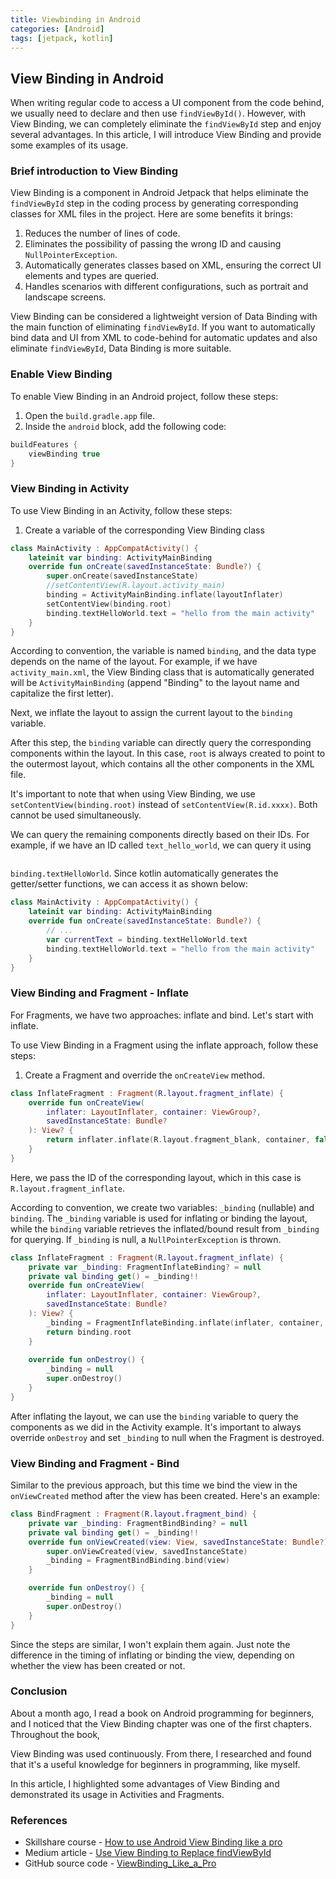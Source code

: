 ```yaml
---
title: Viewbinding in Android
categories: [Android]
tags: [jetpack, kotlin]
---
```


<h2>View Binding in Android</h2>

<p>When writing regular code to access a UI component from the code behind, we usually need to declare and then use <code>findViewById()</code>. However, with View Binding, we can completely eliminate the <code>findViewById</code> step and enjoy several advantages. In this article, I will introduce View Binding and provide some examples of its usage.</p>

<h3>Brief introduction to View Binding</h3>

<p>View Binding is a component in Android Jetpack that helps eliminate the <code>findViewById</code> step in the coding process by generating corresponding classes for XML files in the project. Here are some benefits it brings:</p>

<ol>
<li>Reduces the number of lines of code.</li>
<li>Eliminates the possibility of passing the wrong ID and causing <code>NullPointerException</code>.</li>
<li>Automatically generates classes based on XML, ensuring the correct UI elements and types are queried.</li>
<li>Handles scenarios with different configurations, such as portrait and landscape screens.</li>
</ol>

<p>View Binding can be considered a lightweight version of Data Binding with the main function of eliminating <code>findViewById</code>. If you want to automatically bind data and UI from XML to code-behind for automatic updates and also eliminate <code>findViewById</code>, Data Binding is more suitable.</p>

<h3>Enable View Binding</h3>

<p>To enable View Binding in an Android project, follow these steps:</p>

<ol>
<li>Open the <code>build.gradle.app</code> file.</li>
<li>Inside the <code>android</code> block, add the following code:</li>
</ol>

```kotlin
buildFeatures {
    viewBinding true
}
```
<h3>View Binding in Activity</h3>

<p>To use View Binding in an Activity, follow these steps:</p>

<ol>
<li>Create a variable of the corresponding View Binding class</li>
</ol>

```kotlin
class MainActivity : AppCompatActivity() {
    lateinit var binding: ActivityMainBinding
    override fun onCreate(savedInstanceState: Bundle?) {
        super.onCreate(savedInstanceState)
        //setContentView(R.layout.activity_main)
        binding = ActivityMainBinding.inflate(layoutInflater)
        setContentView(binding.root)
        binding.textHelloWorld.text = "hello from the main activity"
    }
}
```
<p>According to convention, the variable is named <code>binding</code>, and the data type depends on the name of the layout. For example, if we have <code>activity_main.xml</code>, the View Binding class that is automatically generated will be <code>ActivityMainBinding</code> (append "Binding" to the layout name and capitalize the first letter).</p>

<p>Next, we inflate the layout to assign the current layout to the <code>binding</code> variable.</p>

<p>After this step, the <code>binding</code> variable can directly query the corresponding components within the layout. In this case, <code>root</code> is always created to point to the outermost layout, which contains all the other components in the XML file.</p>

<p>It's important to note that when using View Binding, we use <code>setContentView(binding.root)</code> instead of <code>setContentView(R.id.xxxx)</code>. Both cannot be used simultaneously.</p>

<p>We can query the remaining components directly based on their IDs. For example, if we have an ID called <code>text_hello_world</code>, we can query it using <code>

binding.textHelloWorld</code>. Since kotlin automatically generates the getter/setter functions, we can access it as shown below:</p>

```kotlin
class MainActivity : AppCompatActivity() {
    lateinit var binding: ActivityMainBinding
    override fun onCreate(savedInstanceState: Bundle?) {
        // ...
        var currentText = binding.textHelloWorld.text
        binding.textHelloWorld.text = "hello from the main activity"
    }
}
```
<h3>View Binding and Fragment - Inflate</h3>

<p>For Fragments, we have two approaches: inflate and bind. Let's start with inflate.</p>

<p>To use View Binding in a Fragment using the inflate approach, follow these steps:</p>

<ol>
<li>Create a Fragment and override the <code>onCreateView</code> method.</li>
</ol>

```kotlin
class InflateFragment : Fragment(R.layout.fragment_inflate) {
    override fun onCreateView(
        inflater: LayoutInflater, container: ViewGroup?,
        savedInstanceState: Bundle?
    ): View? {
        return inflater.inflate(R.layout.fragment_blank, container, false)
    }
}
```

<p>Here, we pass the ID of the corresponding layout, which in this case is <code>R.layout.fragment_inflate</code>.</p>

<p>According to convention, we create two variables: <code>_binding</code> (nullable) and <code>binding</code>. The <code>_binding</code> variable is used for inflating or binding the layout, while the <code>binding</code> variable retrieves the inflated/bound result from <code>_binding</code> for querying. If <code>_binding</code> is null, a <code>NullPointerException</code> is thrown.</p>

```kotlin
class InflateFragment : Fragment(R.layout.fragment_inflate) {
    private var _binding: FragmentInflateBinding? = null
    private val binding get() = _binding!!
    override fun onCreateView(
        inflater: LayoutInflater, container: ViewGroup?,
        savedInstanceState: Bundle?
    ): View? {
        _binding = FragmentInflateBinding.inflate(inflater, container, false)
        return binding.root
    }
    
    override fun onDestroy() {
        _binding = null
        super.onDestroy()
    }
}
```

<p>After inflating the layout, we can use the <code>binding</code> variable to query the components as we did in the Activity example. It's important to always override <code>onDestroy</code> and set <code>_binding</code> to null when the Fragment is destroyed.</p>

<h3>View Binding and Fragment - Bind</h3>

<p>Similar to the previous approach, but this time we bind the view in the <code>onViewCreated</code> method after the view has been created. Here's an example:</p>

```kotlin
class BindFragment : Fragment(R.layout.fragment_bind) {
    private var _binding: FragmentBindBinding? = null
    private val binding get() = _binding!!
    override fun onViewCreated(view: View, savedInstanceState: Bundle?) {
        super.onViewCreated(view, savedInstanceState)
        _binding = FragmentBindBinding.bind(view)
    }

    override fun onDestroy() {
        _binding = null
        super.onDestroy()
    }
}
```

<p>Since the steps are similar, I won't explain them again. Just note the difference in the timing of inflating or binding the view, depending on whether the view has been created or not.</p>

<h3>Conclusion</h3>

<p>About a month ago, I read a book on Android programming for beginners, and I noticed that the View Binding chapter was one of the first chapters. Throughout the book,

 View Binding was used continuously. From there, I researched and found that it's a useful knowledge for beginners in programming, like myself.</p>

<p>In this article, I highlighted some advantages of View Binding and demonstrated its usage in Activities and Fragments.</p>

<h3>References</h3>

<ul>
<li>Skillshare course - <a href="https://www.skillshare.com/classes/How-to-use-Android-View-Binding-like-a-pro/1393186474/projects?via=watch-history">How to use Android View Binding like a pro</a></li>
<li>Medium article - <a href="https://medium.com/androiddevelopers/use-view-binding-to-replace-findviewbyid-c83942471fc">Use View Binding to Replace findViewById</a></li>
<li>GitHub source code - <a href="https://github.com/Huythanh0x/ViewBinding_Like_a_Pro">ViewBinding_Like_a_Pro</a></li>
</ul>